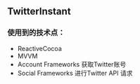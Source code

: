 ## TwitterInstant 

### 使用到的技术点：

- ReactiveCocoa
- MVVM
- Account Frameworks 获取Twitter账号
- Social Frameworks 进行Twitter API 请求
